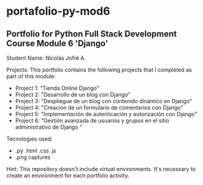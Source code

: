 # portafolio-py-mod6
## Portfolio for Python Full Stack Development Course Module 6 'Django'
Student Name: Nicolás Jofré A.

Projects:
This portfolio contains the following projects that I completed as part of this module:

- Project 1: "Tienda Online Django"
- Project 2: "Desarrollo de un blog con Django"
- Project 3: "Despliegue de un blog con contenido dinámico en Django"
- Project 4: "Creación de un formulario de comentarios con Django"
- Project 5: "Implementación de autenticación y autorización con Django"
- Project 6: "Gestión avanzada de usuarios y grupos en el sitio administrativo de Django "

Tecnologies used:
- .py .html .css .js
- .png captures

Hint: This repository doesn't include virtual environments. 
It's necessary to create an environment for each portfolio activity.